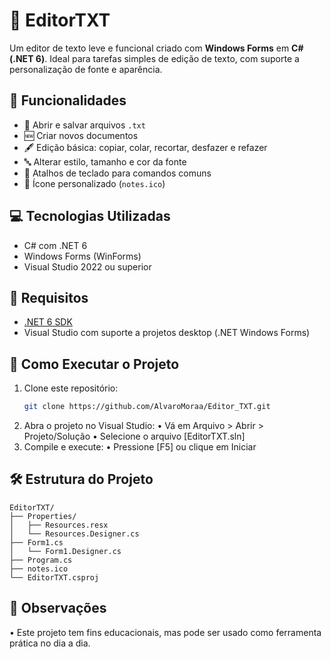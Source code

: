 # 📝 EditorTXT

Um editor de texto leve e funcional criado com **Windows Forms** em **C# (.NET 6)**. Ideal para tarefas simples de edição de texto, com suporte a personalização de fonte e aparência.

## 🎯 Funcionalidades

- 📂 Abrir e salvar arquivos `.txt`
- 🆕 Criar novos documentos
- 🖋️ Edição básica: copiar, colar, recortar, desfazer e refazer
- 🔤 Alterar estilo, tamanho e cor da fonte
- 🧠 Atalhos de teclado para comandos comuns
- 📄 Ícone personalizado (`notes.ico`)

## 💻 Tecnologias Utilizadas

- C# com .NET 6
- Windows Forms (WinForms)
- Visual Studio 2022 ou superior

## 🧰 Requisitos

- [.NET 6 SDK](https://dotnet.microsoft.com/en-us/download/dotnet/6.0)
- Visual Studio com suporte a projetos desktop (.NET Windows Forms)

## 🚀 Como Executar o Projeto

1. Clone este repositório:
   ```bash
   git clone https://github.com/AlvaroMoraa/Editor_TXT.git
2. Abra o projeto no Visual Studio:
   • Vá em Arquivo > Abrir > Projeto/Solução
   • Selecione o arquivo [EditorTXT.sln]
3. Compile e execute:
   • Pressione [F5] ou clique em Iniciar


## 🛠️ Estrutura do Projeto

```plaintext
EditorTXT/
├── Properties/
│   ├── Resources.resx
│   └── Resources.Designer.cs
├── Form1.cs
│   └── Form1.Designer.cs
├── Program.cs
├── notes.ico
└── EditorTXT.csproj
```
## 📌 Observações

• Este projeto tem fins educacionais, mas pode ser usado como ferramenta prática no dia a dia.

